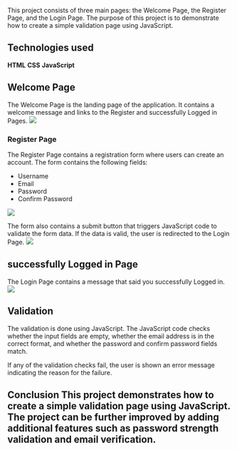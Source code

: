 This project consists of three main pages: the Welcome Page, the Register Page, and the Login Page. The purpose of this project is to demonstrate how to create a simple validation page using JavaScript.

<h2> Technologies used </h2>
<b>HTML</b>
<b>CSS</b>
<b>JavaScript</b>

<h2> Welcome Page </h2>
The Welcome Page is the landing page of the application. It contains a welcome message and links to the Register and successfully Logged in Pages.
<img src="https://user-images.githubusercontent.com/125158993/230746092-35617abf-8fa7-437f-b6f0-99cb47266224.png">

<h3>Register Page </h3>
The Register Page contains a registration form where users can create an account. The form contains the following fields:
<ul>
<li>Username</li>
<li>Email</li>
<li>Password</li>
<li>Confirm Password</li>
</ul>
<img src="https://user-images.githubusercontent.com/125158993/230746116-a1e8ff68-2ddb-408e-ac43-a4b03d7c77d1.png">

The form also contains a submit button that triggers JavaScript code to validate the form data. If the data is valid, the user is redirected to the Login Page.
<img src="https://user-images.githubusercontent.com/125158993/230746128-225acb72-4970-44f3-9ac1-a6fb6ac7d242.png">



<h2>successfully Logged in Page</h2>
The Login Page contains a  message that said you successfully Logged in.
<img src="https://user-images.githubusercontent.com/125158993/230746248-8e14b3f4-52fa-4643-a087-304f435b3d82.png">


<h2>Validation</h2>
The validation is done using JavaScript. The JavaScript code checks whether the input fields are empty, whether the email address is in the correct format, and whether the password and confirm password fields match.

If any of the validation checks fail, the user is shown an error message indicating the reason for the failure.

<h2>Conclusion<h/2>
This project demonstrates how to create a simple validation page using JavaScript. The project can be further improved by adding additional features such as password strength validation and email verification.

